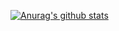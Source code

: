 [![Anurag's github stats](https://github-readme-stats.vercel.app/api?username=littleee&count_private=true&&show_icons=true&theme=synthwave)](https://github.com/anuraghazra/github-readme-stats)
